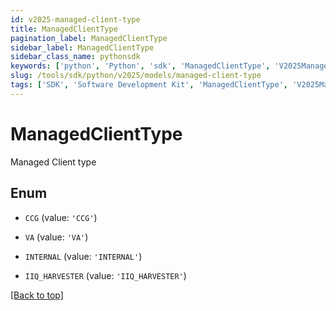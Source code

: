 ```yaml
---
id: v2025-managed-client-type
title: ManagedClientType
pagination_label: ManagedClientType
sidebar_label: ManagedClientType
sidebar_class_name: pythonsdk
keywords: ['python', 'Python', 'sdk', 'ManagedClientType', 'V2025ManagedClientType'] 
slug: /tools/sdk/python/v2025/models/managed-client-type
tags: ['SDK', 'Software Development Kit', 'ManagedClientType', 'V2025ManagedClientType']
---
```


# ManagedClientType

Managed Client type

## Enum

* `CCG` (value: `'CCG'`)

* `VA` (value: `'VA'`)

* `INTERNAL` (value: `'INTERNAL'`)

* `IIQ_HARVESTER` (value: `'IIQ_HARVESTER'`)

[[Back to top]](#) 

